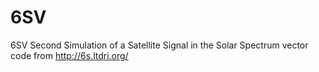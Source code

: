 # 6SV
6SV Second Simulation of a Satellite Signal in the Solar Spectrum vector code from http://6s.ltdri.org/
